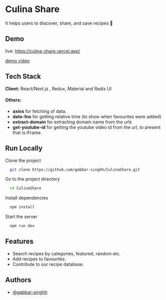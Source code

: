 
# Culina Share

It helps users to discover, share, and save recipes 🍕




## Demo

live: https://culina-share.vercel.app/

[demo video](https://github.com/gabbar-singhh/my-project-images/assets/110885026/fc377baa-75a4-4241-a818-74442149aa99)


## Tech Stack

**Client:** React/Next.js , Redux, Material and Radix UI

#### Others:
- **axios** for fetching of data.
- **date-fns** for getting relative time (to show when favourites were added)
- **extract-domain** for extracting domain name from the urls
- **get-youtube-id** for getting the youtube video id from the url, to present that is iFrame.
## Run Locally

Clone the project

```bash
  git clone https://github.com/gabbar-singhh/CulinaShare.git
```

Go to the project directory

```bash
  cd CulinaShare
```

Install dependencies

```bash
  npm install
```

Start the server

```bash
  npm run dev
```


## Features

- Search recipes by categories, featured, random etc.
- Add recipes to favourites.
- Contribute to our recipe database.


## Authors

- [@gabbar-singhh](https://www.github.com/gabbar-singhh)

